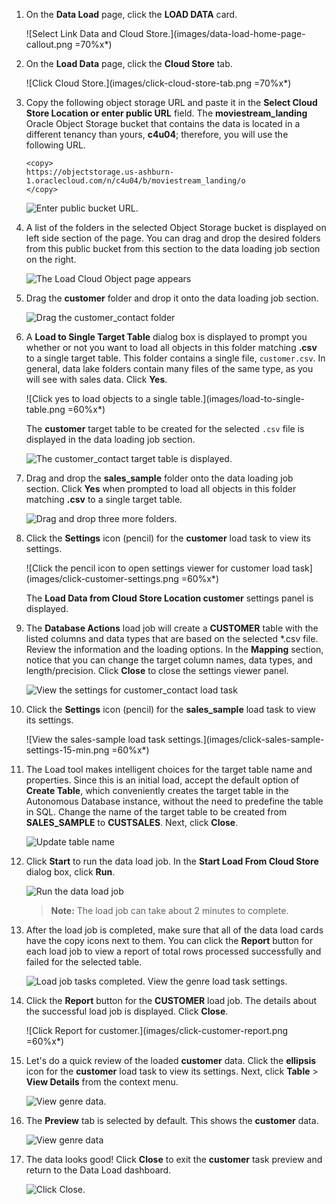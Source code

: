 <!--
    {
        "name":"Load data from public buckets using Database Actions",
        "description":"Uses Database Actions to load data from public object storage buckets. It loads the following two tables:<ul><li>customer</li><li>sales_sample</li></ul>"
    }
-->
1. On the **Data Load** page, click the **LOAD DATA** card.

    ![Select Link Data and Cloud Store.](images/data-load-home-page-callout.png =70%x*)

2. On the **Load Data** page, click the **Cloud Store** tab.

    ![Click Cloud Store.](images/click-cloud-store-tab.png =70%x*)

3. Copy the following object storage URL and paste it in the **Select Cloud Store Location or enter public URL** field. The **moviestream\_landing** Oracle Object Storage bucket that contains the data is located in a different tenancy than yours, **c4u04**; therefore, you will use the following URL.

    ```
    <copy>
    https://objectstorage.us-ashburn-1.oraclecloud.com/n/c4u04/b/moviestream_landing/o
    </copy>
    ```

    ![Enter public bucket URL.](images/public-bucket-url.png)

4. A list of the folders in the selected Object Storage bucket is displayed on left side section of the page. You can drag and drop the desired folders from this public bucket from this section to the data loading job section on the right.

    ![The Load Cloud Object page appears](images/bucket-folders-displayed.png)

5. Drag the **customer** folder and drop it onto the data loading job section.

    ![Drag the customer_contact folder](images/drag-drop-customer.png)

6. A **Load to Single Target Table** dialog box is displayed to prompt you whether or not you want to load all objects in this folder matching **.csv** to a single target table. This folder contains a single file, `customer.csv`. In general, data lake folders contain many files of the same type, as you will see with sales data. Click **Yes**.

    ![Click yes to load objects to a single table.](images/load-to-single-table.png =60%x*)

    The **customer** target table to be created for the selected `.csv` file is displayed in the data loading job section.

    ![The customer_contact target table is displayed.](images/customer-target-table.png " ")

7. Drag and drop the **sales\_sample** folder onto the data loading job section. Click **Yes** when prompted to load all objects in this folder matching **.csv** to a single target table.

    ![Drag and drop three more folders.](images/drag-drop-sales-sample.png)

8. Click the **Settings** icon (pencil) for the **customer** load task to view its settings.

    ![Click the pencil icon to open settings viewer for customer load task](images/click-customer-settings.png =60%x*)

    The **Load Data from Cloud Store Location customer** settings panel is displayed.

9. The **Database Actions** load job will create a **CUSTOMER** table with the listed columns and data types that are based on the selected *.csv file. Review the information and the loading options. In the **Mapping** section, notice that you can change the target column names, data types, and length/precision. Click **Close** to close the settings viewer panel.

    ![View the settings for customer_contact load task](images/customer-settings.png)

10. Click the **Settings** icon (pencil) for the **sales\_sample** load task to view its settings.

    ![View the sales-sample load task settings.](images/click-sales-sample-settings-15-min.png =60%x*)

11. The Load tool makes intelligent choices for the target table name and properties. Since this is an initial load, accept the default option of **Create Table**, which conveniently creates the target table in the Autonomous Database instance, without the need to predefine the table in SQL. Change the name of the target table to be created from **SALES_SAMPLE** to **CUSTSALES**. Next, click **Close**.

    ![Update table name](images/change-target-table-name.png)

12. Click **Start** to run the data load job. In the **Start Load From Cloud Store** dialog box, click **Run**.

    ![Run the data load job](images/run-data-load-15-min.png)

    > **Note:** The load job can take about 2 minutes to complete.

13. After the load job is completed, make sure that all of the data load cards have the copy icons next to them. You can click the **Report** button for each load job to view a report of total rows processed successfully and failed for the selected table.

    ![Load job tasks completed. View the genre load task settings.](images/load-completed-15-min.png)

14. Click the **Report** button for the **CUSTOMER** load job. The details about the successful load job is displayed. Click **Close**.

    ![Click Report for customer.](images/click-customer-report.png =60%x*)

15. Let's do a quick review of the loaded **customer** data. Click the **ellipsis** icon for the **customer** load task to view its settings. Next, click **Table** > **View Details** from the context menu.

    ![View genre data.](images/click-customer-ellipsis.png)

16. The **Preview** tab is selected by default. This shows the **customer** data.

    ![View genre data](images/preview-customer-table.png)

17. The data looks good! Click **Close** to exit the **customer** task preview and return to the Data Load dashboard.

     ![Click Close.](images/data-load-page-15-min.png)
